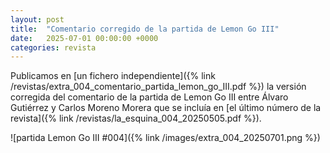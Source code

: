 ```yaml
---
layout: post
title:  "Comentario corregido de la partida de Lemon Go III"
date:   2025-07-01 00:00:00 +0000
categories: revista
---
```


Publicamos en [un fichero independiente]({% link /revistas/extra_004_comentario_partida_lemon_go_III.pdf %}) la versión corregida del comentario de la partida de Lemon Go III entre Álvaro Gutiérrez y Carlos Moreno Morera que se incluía en [el último número de la revista]({% link /revistas/la_esquina_004_20250505.pdf %}).


![partida Lemon Go III #004]({% link /images/extra_004_20250701.png %})
